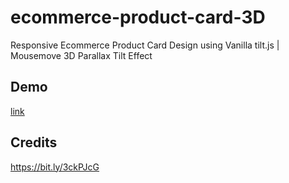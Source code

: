 # ecommerce-product-card-3D
Responsive Ecommerce Product Card Design using Vanilla tilt.js | Mousemove 3D Parallax Tilt Effect

## Demo
[link](https://pc4ucode.github.io/ecommerce-product-card-3D/)

## Credits
https://bit.ly/3ckPJcG